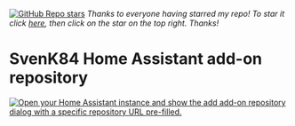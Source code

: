 [![GitHub Repo stars](https://img.shields.io/github/stars/SvenK84/hass-addons?style=flat)](https://github.com/SvenK84/hass-addons) _Thanks to everyone having starred my repo! To star it click [here](https://github.com/SvenK84/hass-addons), then click on the star on the top right. Thanks!_

# SvenK84 Home Assistant add-on repository

[![Open your Home Assistant instance and show the add add-on repository dialog with a specific repository URL pre-filled.](https://my.home-assistant.io/badges/supervisor_add_addon_repository.svg)](https://my.home-assistant.io/redirect/supervisor_add_addon_repository/?repository_url=https://github.com/SvenK84/hass-addons)
